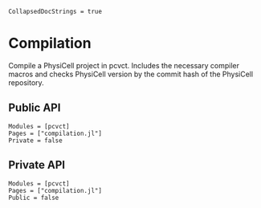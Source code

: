 ```@meta
CollapsedDocStrings = true
```

# Compilation

Compile a PhysiCell project in pcvct. Includes the necessary compiler macros and checks PhysiCell version by the commit hash of the PhysiCell repository.

## Public API
```@autodocs
Modules = [pcvct]
Pages = ["compilation.jl"]
Private = false
```

## Private API
```@autodocs
Modules = [pcvct]
Pages = ["compilation.jl"]
Public = false
```